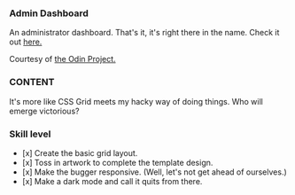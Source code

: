 ### Admin Dashboard
An administrator dashboard. That's it, it's right there in the name. Check it out [here.](https://neoplato.github.io/odin-admin-dashboard)

Courtesy of [the Odin Project.](https://www.theodinproject.com)

### CONTENT

It's more like CSS Grid meets my hacky way of doing things. Who will emerge victorious?

### Skill level

*    [x]  Create the basic grid layout.
*    [x]  Toss in artwork to complete the template design.
*    [x]  Make the bugger responsive. (Well, let's not get ahead of ourselves.)
*    [x]  Make a dark mode and call it quits from there.